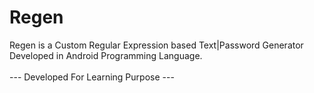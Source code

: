 # Regen
Regen is a Custom Regular Expression based Text|Password Generator Developed in Android Programming Language.
<br />
<br />
--- Developed For Learning Purpose ---
